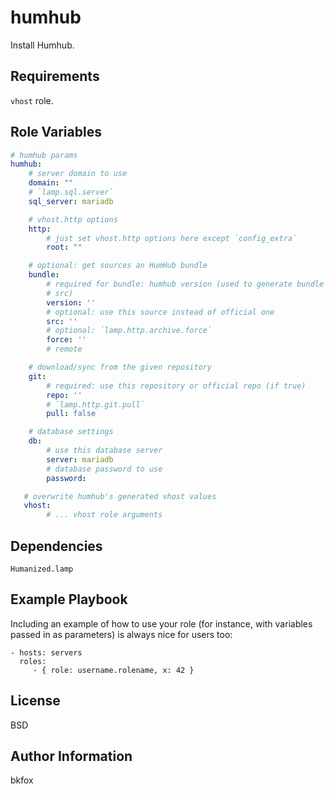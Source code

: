 humhub
=========

Install Humhub.

Requirements
------------
`vhost` role.

Role Variables
--------------

```yaml
# humhub params
humhub:
    # server domain to use
    domain: ""
    # `lamp.sql.server`
    sql_server: mariadb

    # vhost.http options
    http:
        # just set vhost.http options here except `config_extra`
        root: ""

    # optional: get sources an HumHub bundle
    bundle:
        # required for bundle: humhub version (used to generate bundle's
        # src)
        version: ''
        # optional: use this source instead of official one
        src: ''
        # optional: `lamp.http.archive.force`
        force: ''
        # remote

    # download/sync from the given repository
    git:
        # required: use this repository or official repo (if true)
        repo: ''
        # `lamp.http.git.pull`
        pull: false

    # database settings
    db:
        # use this database server
        server: mariadb
        # database password to use
        password:

   # overwrite humhub's generated vhost values
   vhost:
        # ... vhost role arguments
```


Dependencies
------------

`Humanized.lamp`

Example Playbook
----------------

Including an example of how to use your role (for instance, with variables passed in as parameters) is always nice for users too:

    - hosts: servers
      roles:
         - { role: username.rolename, x: 42 }

License
-------

BSD

Author Information
------------------

bkfox

